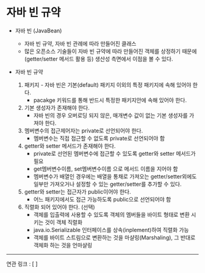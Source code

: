 # 자바 빈 규약

- 자바 빈 (JavaBean)
	- 자바 빈 규약, 자바 빈 관례에 따라 만들어진 클래스
	- 많은 오픈소스 기술들이 자바 빈 규약에 따라 만들어진 객체를 상정하기 때문에 (getter/setter 메서드 활용 등) 생산성 측면에서 이점을 볼 수 있다.

- 자바 빈 규약
	1. 패키지 - 자바 빈은 기본(default) 패키지 이외의 특정 패키지에 속해 있어야 한다.
		- pacakge 키워드를 통해 반드시 특정한 패키지안에 속해 있어야 한다.
	2. 기본 생성자가 존재해야 한다.
		- 자바 빈의 경우 오버로딩 되지 않은, 매개변수 값이 없는 기본 생성자를 가져야 한다.
	3. 멤버변수의 접근제어자는 private로 선언되어야 한다.
		- 멤버변수는 직접 접근할 수 없도록 private로 선언되어야 함
	4. getter와 setter 메서드가 존재해야 한다.
		- private로 선언된 멤버변수에 접근할 수 있도록 getter와 setter 메서드가 필요
		- get멤버변수이름, set멤버변수이름 으로 메서드 이름을 지어야 함
		- 멤버변수가 배열인 경우에는 배열을 통채로 가져오는 getter/setter외에도 일부만 가져오거나 설정할 수 있는 getter/setter를 추가할 수 있다.
	5. getter와 setter는 접근자가 public이어야 한다.
		- 어느 패키지에서도 접근 가능하도록 public으로 선언되어야 함
	6. 직렬화 되어 있어야 한다. (선택)
		- 객체를 입출력에 사용할 수 있도록 객체의 멤버들을 바이트 형태로 변환 시키는 것이 객체 직렬화
		- java.io.Serializable 인터페이스를 상속(inplement)하여 직렬화 가능
		- 객체를 바이트 스트림으로 변환하는 것을 마샬링(Marshaling), 그 반대로 객체화 하는 것을 언마샬링










---
연관 링크 : [ ]
